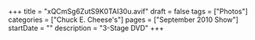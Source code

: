 +++
title = "xQCmSg6ZutS9K0TAI30u.avif"
draft = false
tags = ["Photos"]
categories = ["Chuck E. Cheese's"]
pages = ["September 2010 Show"]
startDate = ""
description = "3-Stage DVD"
+++
